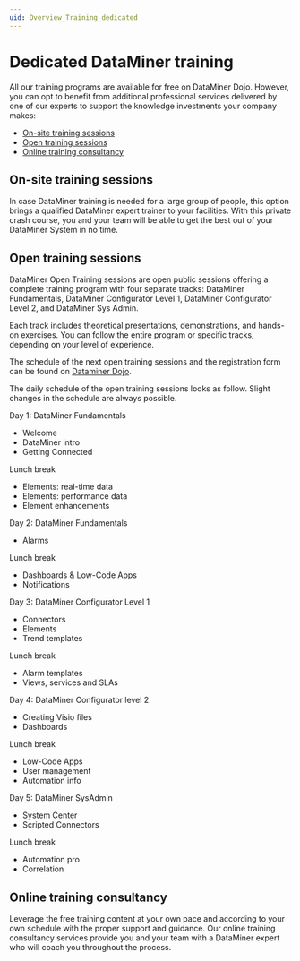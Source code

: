 ```yaml
---
uid: Overview_Training_dedicated
---
```


# Dedicated DataMiner training

All our training programs are available for free on DataMiner Dojo. However, you can opt to benefit from additional professional services delivered by one of our experts to support the knowledge investments your company makes:

- [On-site training sessions](#on-site-training-sessions)
- [Open training sessions](#open-training-sessions)
- [Online training consultancy](#online-training-consultancy)

## On-site training sessions

In case DataMiner training is needed for a large group of people, this option brings a qualified DataMiner expert trainer to your facilities. With this private crash course, you and your team will be able to get the best out of your DataMiner System in no time.

## Open training sessions

DataMiner Open Training sessions are open public sessions offering a complete training program with four separate tracks: DataMiner Fundamentals, DataMiner Configurator Level 1, DataMiner Configurator Level 2, and DataMiner Sys Admin.

Each track includes theoretical presentations, demonstrations, and hands-on exercises. You can follow the entire program or specific tracks, depending on your level of experience.

The schedule of the next open training sessions and the registration form can be found on [Dataminer Dojo](https://community.dataminer.services/open-training/).

The daily schedule of the open training sessions looks as follow. Slight changes in the schedule are always possible. 

Day 1: DataMiner Fundamentals
- Welcome
- DataMiner intro
- Getting Connected

Lunch break

- Elements: real-time data
- Elements: performance data
- Element enhancements

Day 2: DataMiner Fundamentals
- Alarms

Lunch break

- Dashboards & Low-Code Apps
- Notifications

Day 3: DataMiner Configurator Level 1
- Connectors
- Elements
- Trend templates

Lunch break

- Alarm templates
- Views, services and SLAs

Day 4: DataMiner Configurator level 2
- Creating Visio files
- Dashboards

Lunch break

- Low-Code Apps
- User management
- Automation info

Day 5: DataMiner SysAdmin
- System Center
- Scripted Connectors

Lunch break

- Automation pro
- Correlation

## Online training consultancy

Leverage the free training content at your own pace and according to your own schedule with the proper support and guidance. Our online training consultancy services provide you and your team with a DataMiner expert who will coach you throughout the process.
